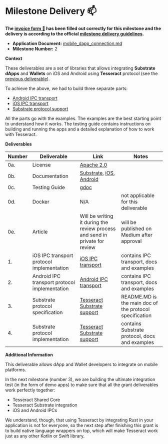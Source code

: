 # Milestone Delivery :mailbox:

**The [invoice form :pencil:](https://docs.google.com/forms/d/e/1FAIpQLSfmNYaoCgrxyhzgoKQ0ynQvnNRoTmgApz9NrMp-hd8mhIiO0A/viewform) has been filled out correctly for this milestone and the delivery is according to the official [milestone delivery guidelines](https://github.com/w3f/Grants-Program/blob/master/docs/milestone-deliverables-guidelines.md).**  

* **Application Document:** [mobile_dapp_connection.md](https://github.com/w3f/Grants-Program/blob/master/applications/mobile_dapp_connection.md)
* **Milestone Number:** 2

**Context**

These deliverables are a set of libraries that allows integrating **Substrate** **dApps** and **Wallets** on iOS and Android using **Tesseract** protocol (see the [previous deliverable](./mobile_dapp_connection-milestone_1.md)).

To achieve the above, we had to build three separate parts:
* [Android IPC transport](https://github.com/tesseract-one/Tesseract.android)
* [iOS IPC transport](https://github.com/tesseract-one/Tesseract.swift)
* [Substrate protocol support](https://github.com/tesseract-one/Tesseract.rs/tree/master/protocols/substrate)

All the parts go with the examples. The examples are the best starting point to understand how it works. The testing guide contains instructions on building and running the apps and a detailed explanation of how to work with Tesseract.

**Deliverables**

| Number | Deliverable | Link | Notes |
| ------------- | ------------- | ------------- |------------- |
| 0a. | License |[Apache 2.0](https://github.com/tesseract-one/Tesseract.rs/blob/master/LICENSE)| | 
| 0b. | Documentation | [Substrate](https://github.com/tesseract-one/Tesseract.rs/tree/master/protocols/substrate/README.MD), [iOS](https://github.com/tesseract-one/Tesseract.swift), [Android](https://github.com/tesseract-one/Tesseract.android) | |
| 0c. | Testing Guide |[gdoc](https://docs.google.com/document/d/1UYnFpo9ju1TjE4SSVAmdCDrD78FaJ4adjkLa5EcDhhQ)| |
| 0d. | Docker | N/A | not applicable for this deliverable |
| 0e. | Article | Will be writing it during the review process and send in private for review | will be published on Medium after approval |
| 1. | iOS IPC transport protocol implementation | [iOS IPC transport](https://github.com/tesseract-one/Tesseract.swift) | contains IPC transport, docs and examples | 
| 2. | Android IPC transport protocol implementation | [Android IPC transport](https://github.com/tesseract-one/Tesseract.android) | contains IPC transport, docs and examples | 
| 3. | Substrate protocol specification | [Tesseract Substrate support](https://github.com/tesseract-one/Tesseract.rs/tree/master/protocols/substrate) | README.MD is the main doc of the protocol specification | 
| 4. | Substrate protocol implementation | [Tesseract Substrate support](https://github.com/tesseract-one/Tesseract.rs/tree/master/protocols/substrate) | contains Substrate protocol, docs and examples |


**Additional Information**

This deliverable allows dApp and Wallet developers to integrate on mobile platforms.

In the next milestone (number 3), we are building the ultimate integration test (in the form of demo apps) to make sure that all the grant deliverables work perfectly together:
* Tesseract Shared Core
* Tesseract Substrate integration
* iOS and Android IPCs

We understand, though, that using Tesseract by integrating Rust in your application is not for everyone, so the next step after finishing this grant is to build native language wrappers on top, which will make Tesseract work just as any other Kotlin or Swift library.
